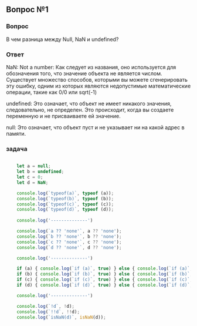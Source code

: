 ## Вопрос №1

### Вопрос

В чем разница между Null, NaN и undefined?

### Ответ

NaN: Not a number: Как следует из названия, оно используется для обозначения того, что значение объекта не является числом. Существует множество способов, которыми вы можете сгенерировать эту ошибку, одним из которых являются недопустимые математические операции, такие как 0/0 или sqrt(-1)

undefined: Это означает, что объект не имеет никакого значения, следовательно, не определен. Это происходит, когда вы создаете переменную и не присваиваете ей значение.

null: Это означает, что объект пуст и не указывает ни на какой адрес в памяти.

### задача

```javascript

    let a = null;
    let b = undefined;
    let c = 0;
    let d = NaN;

    console.log(`typeof(a)`, typeof (a));
    console.log(`typeof(b)`, typeof (b));
    console.log(`typeof(c)`, typeof (c));
    console.log(`typeof(d)`, typeof (d));
    
    console.log('--------------')

    console.log(`a ?? 'none'`, a ?? 'none');
    console.log(`b ?? 'none'`, b ?? 'none');
    console.log(`c ?? 'none'`, c ?? 'none');
    console.log(`d ?? 'none'`, d ?? 'none');

    console.log('--------------')

    if (a) { console.log(`if (a)`, true) } else { console.log(`if (a)`, false) }
    if (b) { console.log(`if (b)`, true) } else { console.log(`if (b)`, false) }
    if (c) { console.log(`if (c)`, true) } else { console.log(`if (c)`, false) }
    if (d) { console.log(`if (d)`, true) } else { console.log(`if (d)`, false) }

    console.log('--------------')

    console.log(`!d`, !d);
    console.log(`!!d`, !!d);
    console.log(`isNaN(d)`, isNaN(d));

```